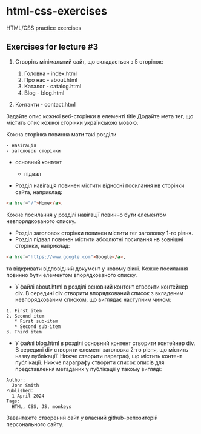 # html-css-exercises

HTML/CSS practice exercises

## Exercises for lecture #3

1. Створіть мінімальний сайт, що складається з 5 сторінок:

	1. Головна - index.html
	2. Про нас - about.html
	3. Каталог - catalog.html
	4. Blog - blog.html
  5. Контакти - contact.html

Задайте опис кожної веб-сторінки в елементі title 
Додайте мета тег, що містить опис кожної сторінки українською мовою.

Кожна сторінка повинна мати такі розділи

	- навігація
	- заголовок сторінки
  - основний контент
	- підвал

- Розділ навігація повинен містити відносні посилання нв сторінки сайта, наприклад: 

```html
<a href="/">Home</a>. 
```

Кожне посилання у розділі навігації повинно бути елементом невпорядкованого списку.

- Розділ заголовок сторінки повинен містити тег заголовку 1-го рівня.
- Розділ підвал повинен містити абсолютні посилання нв зовнішні сторінки, наприклад: 

```html
<a href="https://www.google.com">Google</a>, 
```

та відкривати відповідний документ у новому вікні. Кожне посилання повинно бути елементом впорядкованого списку.

- У файлі about.html в розділі основний контент створити контейнер div. В середині div створити впорядкований список з вкладеним невпорядкованим списком, що виглядає наступним чином:

``` 
1. First item
2. Second item
   * First sub-item
   * Second sub-item
3. Third item
```

- У файлі blog.html в розділі основний контент створити контейнер div. В середині div створити елемент заголовка 2-го рівня, що містить назву публікації. Нижче створити параграф, що містить контент публікації.
Нижче параграфу створити список описів для представлення метаданих у публікації у такому вигляді:

```
Author: 
  John Smith
Published: 
  1 April 2024
Tags: 
  HTML, CSS, JS, monkeys 
```

Завантажте створений сайт у власний github-репозиторій персонального сайту. 
